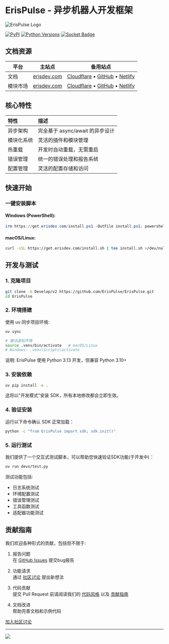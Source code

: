 # ErisPulse - 异步机器人开发框架

![ErisPulse Logo](.github/assets/erispulse_logo.png)

[![PyPI](https://img.shields.io/pypi/v/ErisPulse?style=flat-square)](https://pypi.org/project/ErisPulse/)
[![Python Versions](https://img.shields.io/pypi/pyversions/ErisPulse?style=flat-square)](https://pypi.org/project/ErisPulse/)
[![Socket Badge](https://socket.dev/api/badge/pypi/package/ErisPulse/latest)](https://socket.dev/pypi/package/ErisPulse)

## 文档资源

| 平台 | 主站点 | 备用站点 |
|------|--------|---------|
| 文档 | [erisdev.com](https://www.erisdev.com/#docs) | [Cloudflare](https://erispulse.pages.dev/#docs) • [GitHub](https://erispulse.github.io/#docs) • [Netlify](https://erispulse.netlify.app/#docs) |
| 模块市场 | [erisdev.com](https://www.erisdev.com/#market) | [Cloudflare](https://erispulse.pages.dev/#market) • [GitHub](https://erispulse.github.io/#market) • [Netlify](https://erispulse.netlify.app/#market) |

## 核心特性

| 特性 | 描述 |
|:-----|:-----|
| 异步架构 | 完全基于 async/await 的异步设计 |
| 模块化系统 | 灵活的插件和模块管理 |
| 热重载 | 开发时自动重载，无需重启 |
| 错误管理 | 统一的错误处理和报告系统 |
| 配置管理 | 灵活的配置存储和访问 |

## 快速开始

### 一键安装脚本

#### Windows (PowerShell):

```powershell
irm https://get.erisdev.com/install.ps1 -OutFile install.ps1; powershell -ExecutionPolicy Bypass -File install.ps1
```

#### macOS/Linux:

```bash
curl -sSL https://get.erisdev.com/install.sh | tee install.sh >/dev/null && chmod +x install.sh && ./install.sh
```

## 开发与测试

### 1. 克隆项目

```bash
git clone -b Develop/v2 https://github.com/ErisPulse/ErisPulse.git
cd ErisPulse
```

### 2. 环境搭建

使用 uv 同步项目环境:

```bash
uv sync

# 激活虚拟环境
source .venv/bin/activate   # macOS/Linux
# Windows: .venv\Scripts\activate
```

说明: ErisPulse 使用 Python 3.13 开发，但兼容 Python 3.10+

### 3. 安装依赖

```bash
uv pip install -e .
```

这将以"开发模式"安装 SDK，所有本地修改都会立即生效。

### 4. 验证安装

运行以下命令确认 SDK 正常加载：

```bash
python -c "from ErisPulse import sdk; sdk.init()"
```

### 5. 运行测试

我们提供了一个交互式测试脚本，可以帮助您快速验证SDK功能(于开发中)：

```bash
uv run devs/test.py
```

测试功能包括:
- 日志系统测试
- 环境配置测试
- 错误管理测试
- 工具函数测试
- 适配器功能测试

## 贡献指南

我们欢迎各种形式的贡献，包括但不限于:

1. 报告问题  
   在 [GitHub Issues](https://github.com/ErisPulse/ErisPulse/issues) 提交bug报告

2. 功能请求  
   通过 [社区讨论](https://github.com/ErisPulse/ErisPulse/discussions) 提出新想法

3. 代码贡献  
   提交 Pull Request 前请阅读我们的 [代码风格](docs/StyleGuide/DocstringSpec.md) 以及 [贡献指南](CONTRIBUTING.md)

4. 文档改进  
   帮助完善文档和示例代码

[加入社区讨论](https://github.com/ErisPulse/ErisPulse/discussions)

---

[![](https://starchart.cc/ErisPulse/ErisPulse.svg?variant=adaptive)](https://starchart.cc/ErisPulse/ErisPulse)


